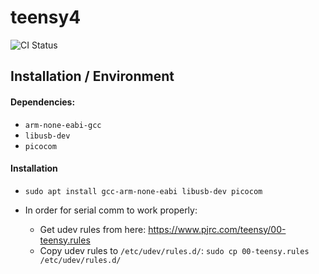 # teensy4

![CI Status](https://github.com/ajay/teensy4/actions/workflows/c-cpp.yml/badge.svg)

## Installation / Environment

#### Dependencies:
- `arm-none-eabi-gcc`
- `libusb-dev`
- `picocom`

#### Installation
- `sudo apt install gcc-arm-none-eabi libusb-dev picocom`

- In order for serial comm to work properly:
    - Get udev rules from here: https://www.pjrc.com/teensy/00-teensy.rules
    - Copy udev rules to `/etc/udev/rules.d/`:
        `sudo cp 00-teensy.rules /etc/udev/rules.d/`
